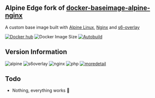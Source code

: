 [appurl]: https://alpinelinux.org
[s6overlay]: https://github.com/just-containers/s6-overlay
[nginxurl]: http://nginx.org/en/

## Alpine Edge fork of [docker-baseimage-alpine-nginx](https://github.com/linuxserver/docker-baseimage-alpine-nginx/)
A custom base image built with [Alpine Linux][appurl], [Nginx][nginxurl] and [s6-overlay][s6overlay]

[![Docker hub](https://img.shields.io/badge/docker%20hub-link-blue?style=for-the-badge&logo=docker)](https://hub.docker.com/repository/docker/vcxpz/baseimage-alpine-nginx) ![Docker Image Size](https://img.shields.io/docker/image-size/vcxpz/baseimage-alpine-nginx?style=for-the-badge&logo=docker) [![Autobuild](https://img.shields.io/badge/auto%20build-weekly-blue?style=for-the-badge&logo=docker?color=d1aa67)](https://github.com/hydazz/docker-baseimage-alpine-nginx/actions?query=workflow%3A%22Cron+Update+CI%22)

## Version Information
![alpine](https://img.shields.io/badge/alpine-edge-0D597F?style=for-the-badge&logo=alpine-linux) ![s6overlay](https://img.shields.io/badge/s6--overlay-2.1.0.2-blue?style=for-the-badge) ![nginx](https://img.shields.io/badge/nginx-1.18.0-269539?style=for-the-badge&logo=nginx) ![php](https://img.shields.io/badge/php-7.4.13-777BB4?style=for-the-badge&logo=php) [![moredetail](https://img.shields.io/badge/more-detail-blue?style=for-the-badge)](https://github.com/hydazz/docker-baseimage-alpine-nginx/blob/main/package_versions.txt)

## Todo
* Nothing, everything works 🙂
